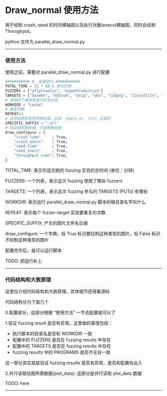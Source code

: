 # Draw_normal 使用方法

用于绘制 crash, seed 的时间横轴图以及执行次数(execs)横轴图。同时会绘制 Throughput。

python 文件为 parallel_draw_normal.py

---

### 使用方法

使用之前，需要对 parallel_draw_normal.py 进行配置
```python
########### 0. 配置部分 ###########  
TOTAL_TIME = 12 * 60 # 单位分钟
FUZZERS = ["aflplusplus", "nopathreduction"]
TARGETS = ["base64", "md5sum", "uniq", "who", "libpng", "libsndfile", "php", "sqlite3", "lua", "libxml2", "libtiff", "openssl"]
# 表明这个脚本所运行的文件夹
WORKDIR = "cache"
# 重复次数
REPEAT=1
# 这次绘图命名的特殊后缀，比如 _empty or _full 之类的
SPECIFIC_SUFFIX = "_all"
# 决定绘制哪些图，不绘制哪些图
draw_configure = {
    "crash_time"     : True,
    "crash_execs"    : True,
    "seed_time"      : True,
    "seed_execs"     : True,
    "throughput_time": True,
}
```

TOTAL_TIME: 表示你这次跑的 fuzzing 实验的总时间 (单位：分钟)

FUZZERS: 一个列表，表示这次 fuzzing 使用了哪些 fuzzers

TARGETS: 一个列表，表示这次 fuzzing 参与的 TARGETS (PUTs) 有哪些

WORKDIR: 表示运行 parallel_draw_normal.py 脚本的根目录名字叫什么

REPEAT: 表示每个 fuzzer-target 实验要重复的次数

SPECIFIC_SUFFIX: 产生的图片文件名后缀

draw_configure: 一个字典，标 True 标识要绘制这种类型的图片，标 False 标识不绘制这种类型的图片

配置完毕后，就可以运行脚本

TODO: 把运行补上

---

### 代码结构和大致原理

这里仅介绍代码结构和大致原理，具体细节还得看源码

代码结构分为下面几个

0.配置部分，这部分根据 “使用方法” 一节去配置就可以了

1.验证 fuzzing result 是否有异常。这里做的事情包括：
- 执行脚本的目录名是否和 WORKDIR 一致
- 配置中的 FUZZERS 是否在 fuzzing results 中存在
- 配置中的 TARGETS 是否在 fuzzing results 中存在
- fuzzing results 中的 PROGRAMS 是否齐全且一致

这一部分其实就是验证 fuzzing results 是否有异常、是否和配置有出入

2.并行读取绘图所需数据(plot_data): 这部分是并行读取 plot_data 数据

TODO: here

---

